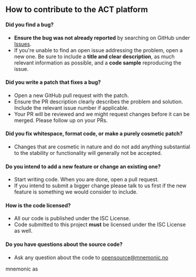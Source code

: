 ## How to contribute to the ACT platform

#### **Did you find a bug?**

- **Ensure the bug was not already reported** by searching on GitHub under [Issues](https://github.com/mnemonic-no/act-platform/issues).
- If you're unable to find an open issue addressing the problem, open a new one. Be sure to include a **title and clear description**, as much relevant information as possible, and a **code sample** reproducing the issue.

#### **Did you write a patch that fixes a bug?**

- Open a new GitHub pull request with the patch.
- Ensure the PR description clearly describes the problem and solution. Include the relevant issue number if applicable.
- Your PR will be reviewed and we might request changes before it can be merged. Please follow up on your PRs.

#### **Did you fix whitespace, format code, or make a purely cosmetic patch?**

- Changes that are cosmetic in nature and do not add anything substantial to the stability or functionality will generally not be accepted.

#### **Do you intend to add a new feature or change an existing one?**

- Start writing code. When you are done, open a pull request.
- If you intend to submit a bigger change please talk to us first if the new feature is something we would consider to include.

#### **How is the code licensed?**

- All our code is published under the ISC License.
- Code submitted to this project **must** be licensed under the ISC License as well.

#### **Do you have questions about the source code?**

- Ask any question about the code to opensource@mnemonic.no

mnemonic as
